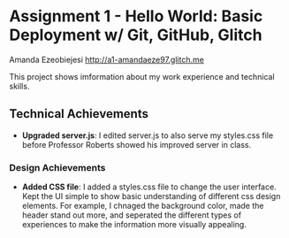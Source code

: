 Assignment 1 - Hello World: Basic Deployment w/ Git, GitHub, Glitch
===

Amanda Ezeobiejesi
http://a1-amandaeze97.glitch.me

This project shows imformation about my work experience and technical skills.

## Technical Achievements
- **Upgraded server.js**: I edited server.js to also serve my styles.css file before Professor Roberts showed his improved server in class.

### Design Achievements
- **Added CSS file**: I added a styles.css file to change the user interface. Kept the UI simple to show basic understanding of 
different css design elements. For example, I chnaged the background color, made the header stand out more, and seperated the 
different types of experiences to make the information more visually appealing.